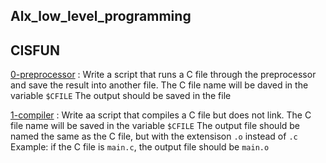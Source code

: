 ## Alx_low_level_programming
## CISFUN

[0-preprocessor](./0-preprocessor) : Write a script that runs a C file through the preprocessor and save the result into another file.
      The C file name will be daved in the variable `$CFILE`
      The output should be saved in the file

[1-compiler](./1-compiler) : Write aa script that compiles a C file but does not link.
       The C file name will be saved in the variable `$CFILE`
       The output file should be named the same as the C file, but with the extensison `.o` instead of `.c`
               Example: if the C file is `main.c`, the output file should be `main.o`
